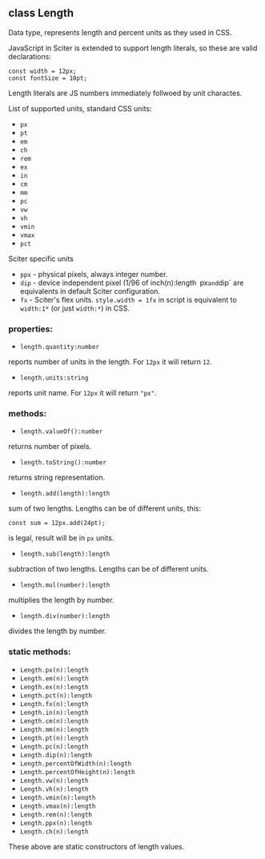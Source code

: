 ## class Length

Data type, represents length and percent units as they used in CSS.

JavaScript in Sciter is extended to support length literals, so these are valid declarations:

```JS
const width = 12px;
const fontSize = 10pt;
```

Length literals are JS numbers immediately follwoed by unit charactes.

List of supported units, standard CSS units: 

* `px` 
* `pt`
* `em`
* `ch`
* `rem`
* `ex`
* `in`
* `cm`
* `mm`
* `pc`
* `vw`
* `vh`
* `vmin`
* `vmax`
* `pct`

Sciter specific units 

* `ppx` - physical pixels, always integer number.
* `dip` - device independent pixel (1/96 of inch(n):length` `px` and `dip` are equivalents in default Sciter configuration. 
* `fx` - Sciter's flex units. `style.width = 1fx` in script is equivalent to `width:1*` (or just `width:*`) in CSS.

### properties:

* `length.quantity:number`

reports number of units in the length. For `12px` it will return `12`.

* `length.units:string`

reports unit name. For `12px` it will return `"px"`.

### methods:

* `length.valueOf():number`

returns number of pixels.

* `length.toString():number`

returns string representation.

* `length.add(length):length`

sum of two lengths. Lengths can be of different units, this:

```const sum = 12px.add(24pt);```

is legal, result will be in `px` units.

* `length.sub(length):length`

subtraction of two lengths. Lengths can be of different units.

* `length.mul(number):length`

multiplies the length by number.

* `length.div(number):length`

divides the length by number.

### static methods:

 * `Length.px(n):length`
 * `Length.em(n):length`
 * `Length.ex(n):length`
 * `Length.pct(n):length`
 * `Length.fx(n):length`
 * `Length.in(n):length`
 * `Length.cm(n):length`
 * `Length.mm(n):length`
 * `Length.pt(n):length`
 * `Length.pc(n):length`
 * `Length.dip(n):length`
 * `Length.percentOfWidth(n):length`
 * `Length.percentOfHeight(n):length`
 * `Length.vw(n):length`
 * `Length.vh(n):length`
 * `Length.vmin(n):length`
 * `Length.vmax(n):length`
 * `Length.rem(n):length`
 * `Length.ppx(n):length`
 * `Length.ch(n):length`

 These above are static constructors of length values.